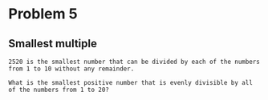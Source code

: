 # Problem 5
## Smallest multiple
```
2520 is the smallest number that can be divided by each of the numbers 
from 1 to 10 without any remainder.

What is the smallest positive number that is evenly divisible by all 
of the numbers from 1 to 20?
```

